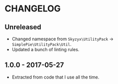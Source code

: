 # CHANGELOG

## Unreleased

* Changed namespace from `Skyzyx\UtilityPack` → `SimplePie\UtilityPack\Util`.
* Updated a bunch of linting rules.

## 1.0.0 - 2017-05-27

* Extracted from code that I use all the time.
